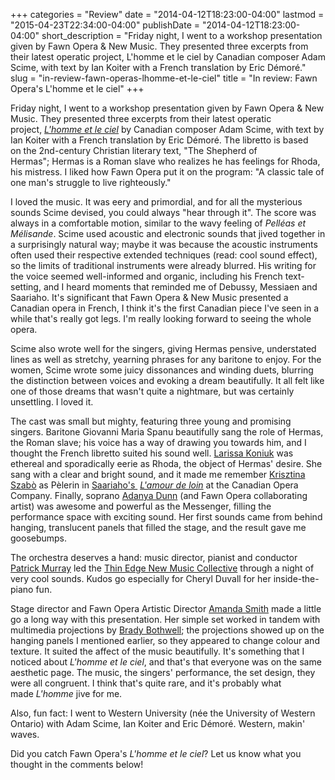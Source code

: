 +++
categories = "Review"
date = "2014-04-12T18:23:00-04:00"
lastmod = "2015-04-23T22:34:00-04:00"
publishDate = "2014-04-12T18:23:00-04:00"
short_description = "Friday night, I went to a workshop presentation given by Fawn Opera & New Music. They presented three excerpts from their latest operatic project, L'homme et le ciel by Canadian composer Adam Scime, with text by Ian Koiter with a French translation by Eric Démoré."
slug = "in-review-fawn-operas-lhomme-et-le-ciel"
title = "In review: Fawn Opera&#039;s L&#039;homme et le ciel"
+++

Friday night, I went to a workshop presentation given by Fawn Opera & New Music. They presented three excerpts from their latest operatic project, [_L'homme et le ciel_](http://www.fawnopera.com/creators-of-lhomme-et-le-ciel/) by Canadian composer Adam Scime, with text by Ian Koiter with a French translation by Eric Démoré. The libretto is based on the 2nd-century Christian literary text, "The Shepherd of Hermas"; Hermas is a Roman slave who realizes he has feelings for Rhoda, his mistress. I liked how Fawn Opera put it on the program: "A classic tale of one man's struggle to live righteously."

I loved the music. It was eery and primordial, and for all the mysterious sounds Scime devised, you could always "hear through it". The score was always in a comfortable motion, similar to the wavy feeling of _Pelléas et Mélisande_. Scime used acoustic and electronic sounds that jived together in a surprisingly natural way; maybe it was because the acoustic instruments often used their respective extended techniques (read: cool sound effect), so the limits of traditional instruments were already blurred. His writing for the voice seemed well-informed and organic, including his French text-setting, and I heard moments that reminded me of Debussy, Messiaen and Saariaho. It's significant that Fawn Opera & New Music presented a Canadian opera in French, I think it's the first Canadian piece I've seen in a while that's really got legs. I'm really looking forward to seeing the whole opera.

Scime also wrote well for the singers, giving Hermas pensive, understated lines as well as stretchy, yearning phrases for any baritone to enjoy. For the women, Scime wrote some juicy dissonances and winding duets, blurring the distinction between voices and evoking a dream beautifully. It all felt like one of those dreams that wasn't quite a nightmare, but was certainly unsettling. I loved it.

The cast was small but mighty, featuring three young and promising singers. Baritone Giovanni Maria Spanu beautifully sang the role of Hermas, the Roman slave; his voice has a way of drawing you towards him, and I thought the French libretto suited his sound well. [Larissa Koniuk](http://bicycleopera.com/artists/co-founders/) was ethereal and sporadically eerie as Rhoda, the object of Hermas' desire. She sang with a clear and bright sound, and it made me remember [Krisztina Szabò](http://www.krisztinaszabo.com/) as Pèlerin in [Saariaho's ](http://definitelytheopera.wordpress.com/2012/02/06/saariaho-at-coc/) _[L'amour de loin](http://definitelytheopera.wordpress.com/2012/02/06/saariaho-at-coc/)_ at the Canadian Opera Company. Finally, soprano [Adanya Dunn](http://www.fawnopera.com/collaborating-artists/production-team/) (and Fawn Opera collaborating artist) was awesome and powerful as the Messenger, filling the performance space with exciting sound. Her first sounds came from behind hanging, translucent panels that filled the stage, and the result gave me goosebumps.

The orchestra deserves a hand: music director, pianist and conductor [Patrick Murray](http://patrickmurraymusic.net/) led the [Thin Edge New Music Collective](http://www.thethinedgenewmusiccollective.com/) through a night of very cool sounds. Kudos go especially for Cheryl Duvall for her inside-the-piano fun.

Stage director and Fawn Opera Artistic Director [Amanda Smith](http://www.fawnopera.com/collaborating-artists/production-team/) made a little go a long way with this presentation. Her simple set worked in tandem with multimedia projections by [Brady Bothwell](http://bradybothwell.com/); the projections showed up on the hanging panels I mentioned earlier, so they appeared to change colour and texture. It suited the affect of the music beautifully. It's something that I noticed about _L'homme et le ciel_, and that's that everyone was on the same aesthetic page. The music, the singers' performance, the set design, they were all congruent. I think that's quite rare, and it's probably what made _L'homme_ jive for me.

Also, fun fact: I went to Western University (née the University of Western Ontario) with Adam Scime, Ian Koiter and Eric Démoré. Western, makin' waves.

Did you catch Fawn Opera's _L'homme et le ciel_? Let us know what you thought in the comments below!

